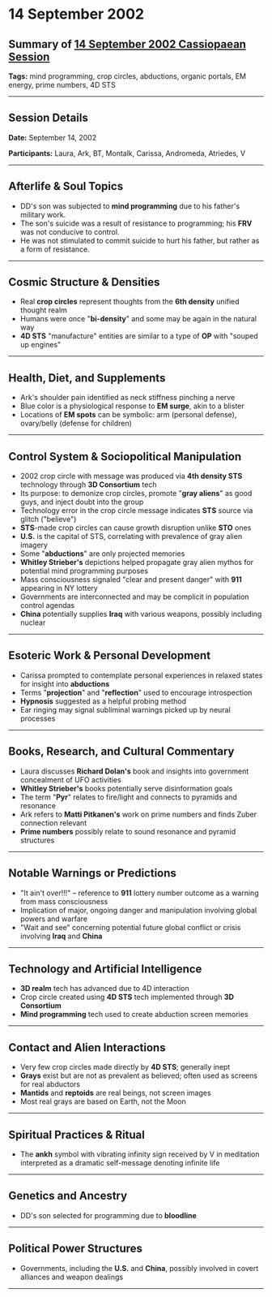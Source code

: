 # 14 September 2002

## Summary of [14 September 2002 Cassiopaean Session](https://cassiopaea.org/forum/threads/session-14-september-2002.21620/)

**Tags:** mind programming, crop circles, abductions, organic portals, EM energy, prime numbers, 4D STS

---

## Session Details

**Date:** September 14, 2002

**Participants:** Laura, Ark, BT, Montalk, Carissa, Andromeda, Atriedes, V

---

## Afterlife & Soul Topics

- DD's son was subjected to **mind programming** due to his father's military work.
- The son's suicide was a result of resistance to programming; his **FRV** was not conducive to control.
- He was not stimulated to commit suicide to hurt his father, but rather as a form of resistance.

---

## Cosmic Structure & Densities

- Real **crop circles** represent thoughts from the **6th density** unified thought realm
- Humans were once "**bi-density**" and some may be again in the natural way
- **4D STS** "manufacture" entities are similar to a type of **OP** with "souped up engines"

---

## Health, Diet, and Supplements

- Ark's shoulder pain identified as neck stiffness pinching a nerve
- Blue color is a physiological response to **EM surge**, akin to a blister
- Locations of **EM spots** can be symbolic: arm (personal defense), ovary/belly (defense for children)

---

## Control System & Sociopolitical Manipulation

- 2002 crop circle with message was produced via **4th density STS** technology through **3D Consortium** tech
- Its purpose: to demonize crop circles, promote "**gray aliens**" as good guys, and inject doubt into the group
- Technology error in the crop circle message indicates **STS** source via glitch ("believe")
- **STS**-made crop circles can cause growth disruption unlike **STO** ones
- **U.S.** is the capital of STS, correlating with prevalence of gray alien imagery
- Some "**abductions**" are only projected memories
- **Whitley Strieber's** depictions helped propagate gray alien mythos for potential mind programming purposes
- Mass consciousness signaled "clear and present danger" with **911** appearing in NY lottery
- Governments are interconnected and may be complicit in population control agendas
- **China** potentially supplies **Iraq** with various weapons, possibly including nuclear

---

## Esoteric Work & Personal Development

- Carissa prompted to contemplate personal experiences in relaxed states for insight into **abductions**
- Terms "**projection**" and "**reflection**" used to encourage introspection
- **Hypnosis** suggested as a helpful probing method
- Ear ringing may signal subliminal warnings picked up by neural processes

---

## Books, Research, and Cultural Commentary

- Laura discusses **Richard Dolan's** book and insights into government concealment of UFO activities
- **Whitley Strieber's** books potentially serve disinformation goals
- The term "**Pyr**" relates to fire/light and connects to pyramids and resonance
- Ark refers to **Matti Pitkanen's** work on prime numbers and finds Zuber connection relevant
- **Prime numbers** possibly relate to sound resonance and pyramid structures

---

## Notable Warnings or Predictions

- "It ain't over!!!" – reference to **911** lottery number outcome as a warning from mass consciousness
- Implication of major, ongoing danger and manipulation involving global powers and warfare
- "Wait and see" concerning potential future global conflict or crisis involving **Iraq** and **China**

---

## Technology and Artificial Intelligence

- **3D realm** tech has advanced due to 4D interaction
- Crop circle created using **4D STS** tech implemented through **3D Consortium**
- **Mind programming** tech used to create abduction screen memories

---

## Contact and Alien Interactions

- Very few crop circles made directly by **4D STS**; generally inept
- **Grays** exist but are not as prevalent as believed; often used as screens for real abductors
- **Mantids** and **reptoids** are real beings, not screen images
- Most real grays are based on Earth, not the Moon

---

## Spiritual Practices & Ritual

- The **ankh** symbol with vibrating infinity sign received by V in meditation interpreted as a dramatic self-message denoting infinite life

---

## Genetics and Ancestry

- DD's son selected for programming due to **bloodline**

---

## Political Power Structures

- Governments, including the **U.S.** and **China**, possibly involved in covert alliances and weapon dealings

---


